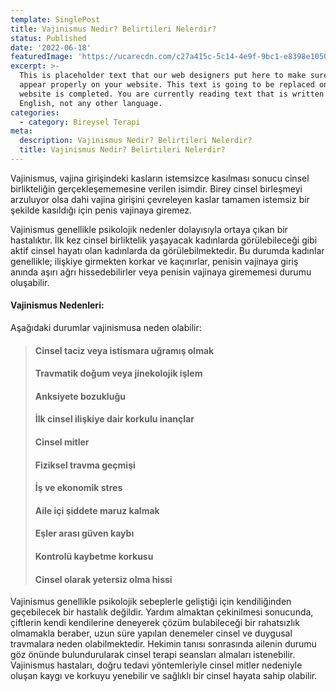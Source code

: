 ```yaml
---
template: SinglePost
title: Vajinismus Nedir? Belirtileri Nelerdir?
status: Published
date: '2022-06-18'  
featuredImage: 'https://ucarecdn.com/c27a415c-5c14-4e9f-9bc1-e8398e1050c3/'
excerpt: >-
  This is placeholder text that our web designers put here to make sure words
  appear properly on your website. This text is going to be replaced once the
  website is completed. You are currently reading text that is written in
  English, not any other language.
categories:
  - category: Bireysel Terapi
meta:
  description: Vajinismus Nedir? Belirtileri Nelerdir?
  title: Vajinismus Nedir? Belirtileri Nelerdir?
---
```


Vajinismus, vajina girişindeki kasların istemsizce kasılması sonucu cinsel birlikteliğin gerçekleşememesine verilen isimdir. Birey cinsel birleşmeyi arzuluyor olsa dahi vajina girişini çevreleyen kaslar tamamen istemsiz bir şekilde kasıldığı için penis vajinaya giremez. 

Vajinismus genellikle psikolojik nedenler dolayısıyla ortaya çıkan bir hastalıktır. İlk kez cinsel birliktelik yaşayacak kadınlarda görülebileceği gibi aktif cinsel hayatı olan kadınlarda da görülebilmektedir.  Bu durumda kadınlar genellikle; ilişkiye girmekten korkar ve kaçınırlar, penisin vajinaya giriş anında aşırı ağrı hissedebilirler veya penisin vajinaya girememesi durumu oluşabilir.

####  Vajinismus Nedenleri:

Aşağıdaki durumlar vajinismusa neden olabilir:

> #### Cinsel taciz veya istismara uğramış olmak
>
> #### Travmatik doğum veya jinekolojik işlem 
>
> #### Anksiyete bozukluğu
>
> #### İlk cinsel ilişkiye dair korkulu inançlar 
>
> #### Cinsel mitler
>
> #### Fiziksel travma geçmişi
>
> #### İş ve ekonomik stres
>
> #### Aile içi şiddete maruz kalmak
>
> #### Eşler arası güven kaybı
>
> #### Kontrolü kaybetme korkusu
>
> #### Cinsel olarak yetersiz olma hissi


Vajinismus genellikle psikolojik sebeplerle geliştiği için kendiliğinden geçebilecek bir hastalık değildir. Yardım almaktan çekinilmesi sonucunda, çiftlerin kendi kendilerine deneyerek çözüm bulabileceği bir rahatsızlık olmamakla beraber, uzun süre yapılan denemeler cinsel ve duygusal travmalara neden olabilmektedir. Hekimin tanısı sonrasında ailenin durumu göz önünde bulundurularak cinsel terapi seansları almaları istenebilir. Vajinismus hastaları, doğru tedavi yöntemleriyle cinsel mitler nedeniyle oluşan kaygı ve korkuyu yenebilir ve sağlıklı bir cinsel hayata sahip olabilir.

